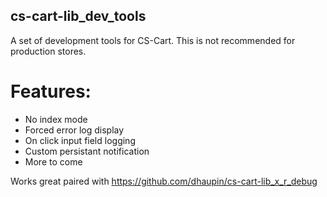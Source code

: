 ## cs-cart-lib_dev_tools
A set of development tools for CS-Cart. This is not recommended for production stores.

# Features:
- No index mode
- Forced error log display
- On click input field logging
- Custom persistant notification
- More to come

Works great paired with https://github.com/dhaupin/cs-cart-lib_x_r_debug
